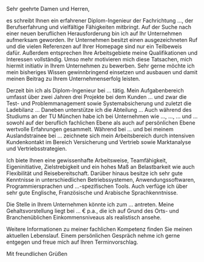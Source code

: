 Sehr geehrte Damen und Herren,

es schreibt Ihnen ein erfahrener Diplom-Ingenieur der Fachrichtung ..., der Berufserfahrung und vielfältige Fähigkeiten mitbringt. Auf der Suche nach einer neuen beruflichen Herausforderung bin ich auf Ihr Unternehmen aufmerksam geworden. Ihr Unternehmen besitzt einen ausgezeichneten Ruf und die vielen Referenzen auf Ihrer Homepage sind nur ein Teilbeweis dafür. Außerdem entsprechen Ihre Arbeitsgebiete meine Qualifikationen und Interessen vollständig. Umso mehr motivieren mich diese Tatsachen, mich hiermit initiativ in Ihrem Unternehmen zu bewerben. Sehr gerne möchte ich mein bisheriges Wissen gewinnbringend einsetzen und ausbauen und damit meinen Beitrag zu Ihrem Unternehmenserfolg leisten.
 
Derzeit bin ich als Diplom-Ingenieur bei ... tätig. Mein Aufgabenbereich umfasst über zwei Jahren drei Projekte bei dem Kunden ... und zwar die Test- und Problemmanagement sowie Systemabsicherung und zuletzt die Ladebilanz ... Daneben unterstütze ich die Abteilung ...
Auch während des Studiums an der TU München habe ich bei Unternehmen wie ..., ..., ... und ... sowohl auf der beruflich fachlichen Ebene als auch auf persönlichen Ebene wertvolle Erfahrungen gesammelt. Während bei ... und bei meinem Auslandstrainee bei ... zeichnete sich mein Arbeitsbereich durch intensiven Kundenkontakt im Bereich Versicherung und Vertrieb sowie Marktanalyse und Vertriebsstrategien.

Ich biete Ihnen eine gewissenhafte Arbeitsweise, Teamfähigkeit, Eigeninitiative, Zielstrebigkeit und ein hohes Maß an Belastbarkeit wie auch Flexibilität und Reisebereitschaft. Darüber hinaus besitze ich sehr gute Kenntnisse in unterschiedlichen Betriebssystemen, Anwendungssoftwaren, Programmiersprachen und ...-spezifischen Tools. Auch verfüge ich über sehr gute Englische, Französische und Arabische Sprachkenntnisse.

Die Stelle in Ihrem Unternehmen könnte ich zum ... antreten.
Meine Gehaltsvorstellung liegt bei … € p.a., die ich auf Grund des Orts- und Branchenüblichen Einkommensniveaus als realistisch ansehe.

Weitere Informationen zu meiner fachlichen Kompetenz finden Sie meinen aktuellen Lebenslauf. Einem persönlichen Gespräch nehme ich gerne entgegen und freue mich auf Ihren Terminvorschlag.
 
Mit freundlichen Grüßen
 
